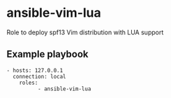 # ansible-vim-lua

Role to deploy spf13 Vim distribution with LUA support

## Example playbook

```
- hosts: 127.0.0.1
  connection: local
    roles:
          - ansible-vim-lua

```
